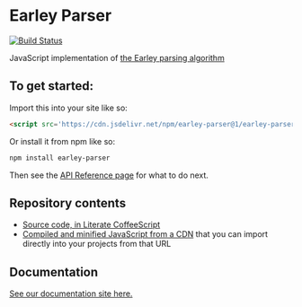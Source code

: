 
# Earley Parser

[![Build Status](https://travis-ci.org/lurchmath/earley-parser.svg?branch=master)](https://travis-ci.org/lurchmath/earley-parser)

JavaScript implementation of [the Earley parsing algorithm](https://en.wikipedia.org/wiki/Earley_parser)

## To get started:

Import this into your site like so:

```html
<script src='https://cdn.jsdelivr.net/npm/earley-parser@1/earley-parser.js'></script>
```

Or install it from npm like so:
```bash
npm install earley-parser
```

Then see the [API Reference
page](https://lurchmath.github.io/earley-parser/site/api-reference) for what
to do next.

## Repository contents

 * [Source code, in Literate CoffeeScript](earley-parser.litcoffee)
 * [Compiled and minified JavaScript from a CDN](https://cdn.jsdelivr.net/npm/earley-parser@1/earley-parser.js) that you can import directly into your projects from that URL

## Documentation

[See our documentation site
here.](https://lurchmath.github.io/earley-parser/)
